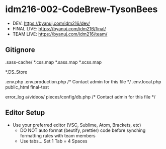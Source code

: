 # idm216-002-CodeBrew-TysonBees

- DEV: https://byanuj.com/idm216/dev/
- FINAL LIVE: https://byanuj.com/idm216/final/
- TEAM LIVE: https://byanuj.com/idm216/team/

## Gitignore

.sass-cache/
*.css.map
*.sass.map
*.scss.map

*.DS_Store

.env.php
.env.production.php /* Contact admin for this file */
.env.local.php
public_html
final-test

error_log
a/videos/
pieces/config/db.php /* Contact admin for this file */

## Editor Setup

- Use your preferred editor (VSC, Sublime, Atom, Brackets, etc)
  - DO NOT auto format (beutify, prettier) code before synching formatting rules with team members
  - Use tabs... Set 1 Tab = 4 Spaces
